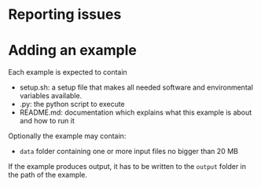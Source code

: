 # Reporting issues


# Adding an example
Each example is expected to contain
 - setup.sh: a setup file that makes all needed software and environmental variables available.
 - <example>.py: the python script to execute
 - README.md: documentation which explains what this example is about and how to run it

Optionally the example may contain:
 - `data` folder containing one or more input files no bigger than 20 MB

 If the example produces output, it has to be written to the `output` folder in
 the path of the example.
